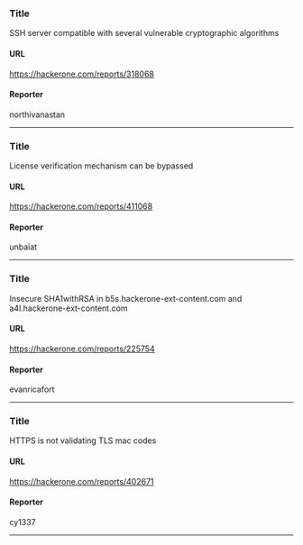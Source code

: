 ### Title
SSH server compatible with several vulnerable cryptographic algorithms
#### URL 
https://hackerone.com/reports/318068
#### Reporter 
northivanastan

---


### Title
License verification mechanism can be bypassed
#### URL 
https://hackerone.com/reports/411068
#### Reporter 
unbaiat

---


### Title
Insecure SHA1withRSA in b5s.hackerone-ext-content.com and a4l.hackerone-ext-content.com
#### URL 
https://hackerone.com/reports/225754
#### Reporter 
evanricafort

---


### Title
HTTPS is not validating TLS mac codes
#### URL 
https://hackerone.com/reports/402671
#### Reporter 
cy1337

---


